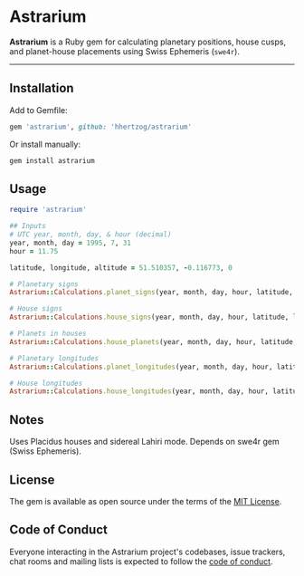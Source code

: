 # Astrarium

**Astrarium** is a Ruby gem for calculating planetary positions, house cusps, and planet-house placements using Swiss Ephemeris (`swe4r`).

---

## Installation

Add to Gemfile:

```ruby
gem 'astrarium', github: 'hhertzog/astrarium'
```

Or install manually:

```ruby
gem install astrarium
```

## Usage
```ruby
require 'astrarium'

## Inputs
# UTC year, month, day, & hour (decimal)
year, month, day = 1995, 7, 31
hour = 11.75

latitude, longitude, altitude = 51.510357, -0.116773, 0

# Planetary signs
Astrarium::Calculations.planet_signs(year, month, day, hour, latitude, longitude, altitude)

# House signs
Astrarium::Calculations.house_signs(year, month, day, hour, latitude, longitude)

# Planets in houses
Astrarium::Calculations.house_planets(year, month, day, hour, latitude, longitude, altitude)

# Planetary longitudes
Astrarium::Calculations.planet_longitudes(year, month, day, hour, latitude, longitude, altitude)

# House longitudes
Astrarium::Calculations.house_longitudes(year, month, day, hour, latitude, longitude)
```

## Notes
Uses Placidus houses and sidereal Lahiri mode.
Depends on swe4r gem (Swiss Ephemeris).

## License

The gem is available as open source under the terms of the [MIT License](https://opensource.org/licenses/MIT).

## Code of Conduct

Everyone interacting in the Astrarium project's codebases, issue trackers, chat rooms and mailing lists is expected to follow the [code of conduct](https://github.com/hhertzog/astrarium/blob/main/CODE_OF_CONDUCT.md).
